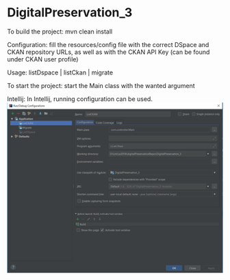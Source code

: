 # DigitalPreservation_3

To build the project: mvn clean install

Configuration: fill the resources/config file with the correct DSpace and CKAN repository URLs, as 
well as with the CKAN API Key (can be found under CKAN user profile)

Usage: listDspace | listCkan | migrate

To start the project: start the Main class with the wanted argument

Intellij:
In Intellij, running configuration can be used.
![Screenshot](.\Screenshot.png)

